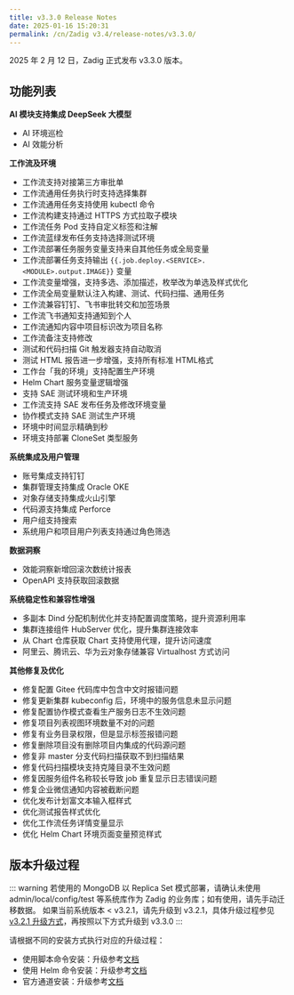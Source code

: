 ```yaml
---
title: v3.3.0 Release Notes
date: 2025-01-16 15:20:31
permalink: /cn/Zadig v3.4/release-notes/v3.3.0/
---
```

2025 年 2 月 12 日，Zadig 正式发布 v3.3.0 版本。

## 功能列表

**AI 模块支持集成 DeepSeek 大模型**
- AI 环境巡检
- AI 效能分析

**工作流及环境**
- 工作流支持对接第三方审批单
- 工作流通用任务执行时支持选择集群
- 工作流通用任务支持使用 kubectl 命令
- 工作流构建支持通过 HTTPS 方式拉取子模块
- 工作流任务 Pod 支持自定义标签和注解
- 工作流蓝绿发布任务支持选择测试环境
- 工作流部署任务服务变量支持来自其他任务或全局变量
- 工作流部署任务支持输出 <span v-pre>`{{.job.deploy.<SERVICE>.<MODULE>.output.IMAGE}}`</span>  变量
- 工作流变量增强，支持多选、添加描述，枚举改为单选及样式优化
- 工作流全局变量默认注入构建、测试、代码扫描、通用任务
- 工作流兼容钉钉、飞书审批转交和加签场景
- 工作流飞书通知支持通知到个人
- 工作流通知内容中项目标识改为项目名称
- 工作流备注支持修改
- 测试和代码扫描 Git 触发器支持自动取消
- 测试 HTML 报告进一步增强，支持所有标准 HTML格式
- 工作台「我的环境」支持配置生产环境
- Helm Chart 服务变量逻辑增强
- 支持 SAE 测试环境和生产环境
- 工作流支持 SAE 发布任务及修改环境变量
- 协作模式支持 SAE 测试生产环境
- 环境中时间显示精确到秒
- 环境支持部署 CloneSet 类型服务
  
**系统集成及用户管理**
- 账号集成支持钉钉
- 集群管理支持集成 Oracle OKE
- 对象存储支持集成火山引擎
- 代码源支持集成 Perforce
- 用户组支持搜索
- 系统用户和项目用户列表支持通过角色筛选

**数据洞察**
- 效能洞察新增回滚次数统计报表
- OpenAPI 支持获取回滚数据 

**系统稳定性和兼容性增强**
- 多副本 Dind 分配机制优化并支持配置调度策略，提升资源利用率
- 集群连接组件 HubServer 优化，提升集群连接效率
- 从 Chart 仓库获取 Chart 支持使用代理，提升访问速度
- 阿里云、腾讯云、华为云对象存储兼容 Virtualhost 方式访问
  
**其他修复及优化**
- 修复配置 Gitee 代码库中包含中文时报错问题
- 修复更新集群 kubeconfig 后，环境中的服务信息未显示问题
- 修复配置协作模式查看生产服务日志不生效问题
- 修复项目列表视图环境数量不对的问题
- 修复有业务目录权限，但是显示标签报错问题
- 修复删除项目没有删除项目内集成的代码源问题
- 修复非 master 分支代码扫描获取不到扫描结果
- 修复代码扫描模块支持克隆目录不生效问题
- 修复因服务组件名称较长导致 job 重复显示日志错误问题
- 修复企业微信通知内容被截断问题
- 优化发布计划富文本输入框样式
- 优化测试报告样式优化
- 优化工作流任务详情变量显示
- 优化 Helm Chart 环境页面变量预览样式


<!-- ## 业务变更声明 -->


## 版本升级过程

::: warning
若使用的 MongoDB 以 Replica Set 模式部署，请确认未使用 admin/local/config/test 等系统库作为 Zadig 的业务库；如有使用，请先手动迁移数据。
如果当前系统版本 < v3.2.1，请先升级到 v3.2.1，具体升级过程参见 [v3.2.1 升级方式](/cn/Zadig%20v3.2/release-notes/v3.2.1/#版本升级过程)，再按照以下方式升级到 v3.3.0
:::

请根据不同的安装方式执行对应的升级过程：

- 使用脚本命令安装：升级参考[文档](/cn/Zadig%20v3.3/install/helm-deploy/#升级)
- 使用 Helm 命令安装：升级参考[文档](/cn/Zadig%20v3.3/install/helm-deploy/#升级)
- 官方通道安装：升级参考[文档](/cn/Zadig%20v3.3/stable/install/#升级)
